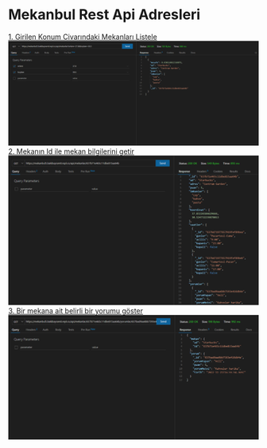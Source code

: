 <h1>Mekanbul Rest Api Adresleri </h1>
<a href="https://mekanbul5.bakibayram0.repl.co/api/mekanlar?enlem=37.8&boylam=30.5">1. Girilen Konum Civarındaki Mekanları Listele</a>
<img src="/resimler/konum.png">
<a href="https://mekanbul5.bakibayram0.repl.co/api/mekanlar/637b71e465c11dbe815aa64b">2. Mekanın Id ile mekan bilgilerini getir</a>
<img src="/resimler/mekanlar.png">
<a href="https://mekanbul5.bakibayram0.repl.co/api/mekanlar/637b71e465c11dbe815aa64b/yorumlar/637bad9aa6bb7593e416db4e">3. Bir mekana ait belirli bir yorumu göster</a>
<img src="/resimler/yorumlar.png">

